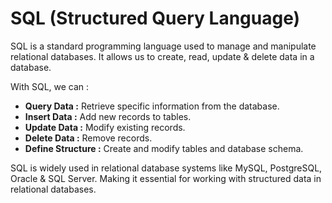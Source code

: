 # SQL (Structured Query Language)
SQL is a standard programming language used to manage and manipulate relational databases. It allows us to create, read, update & delete data in a database.

With SQL, we can :
- **Query Data :** Retrieve specific information from the database.
- **Insert Data :** Add new records to tables.
- **Update Data :** Modify existing records.
- **Delete Data :** Remove records.
- **Define Structure :** Create and modify tables and database schema.

SQL is widely used in relational database systems like MySQL, PostgreSQL, Oracle & SQL Server. Making it essential for working with structured data in relational databases.